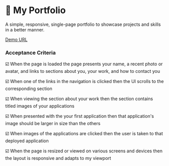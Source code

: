# :file_folder: My Portfolio
A simple, responsive, single-page portfolio to showcase projects and skills in a better manner.


[Demo URL](https://wisethee.github.io/html-portfolio/)

### Acceptance Criteria

:ballot_box_with_check: When the page is loaded the page presents your name, a recent photo or avatar, and links to sections about you, your work, and how to contact you

:ballot_box_with_check: When one of the links in the navigation is clicked then the UI scrolls to the corresponding section

:ballot_box_with_check: When viewing the section about your work then the section contains titled images of your applications

:ballot_box_with_check: When presented with the your first application then that application's image should be larger in size than the others

:ballot_box_with_check: When images of the applications are clicked then the user is taken to that deployed application

:ballot_box_with_check: When the page is resized or viewed on various screens and devices then the layout is responsive and adapts to my viewport
